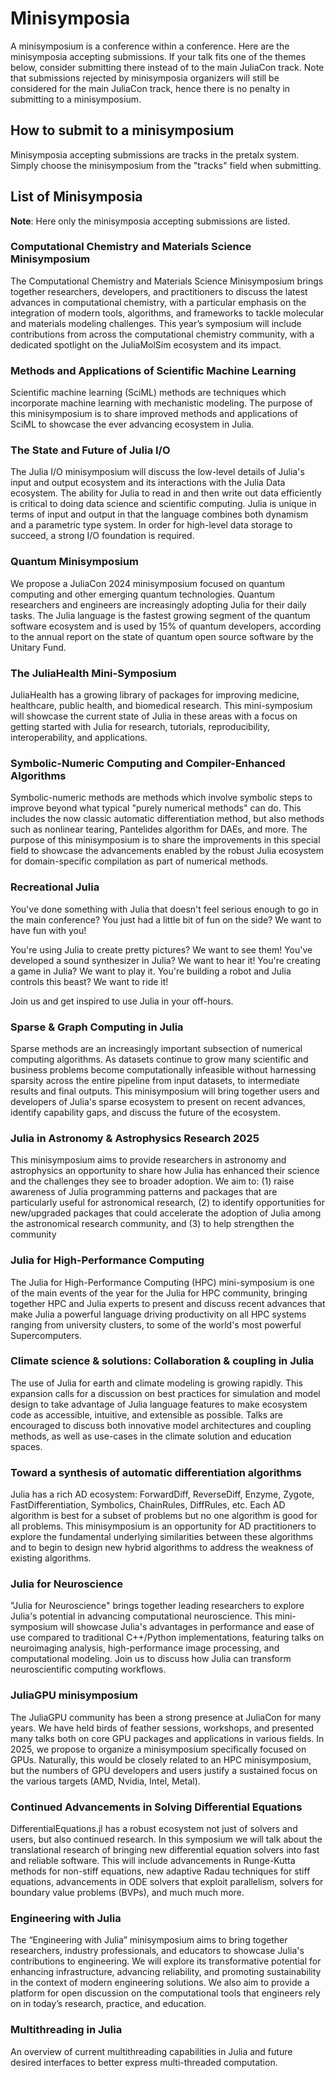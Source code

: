 # Minisymposia

A minisymposium is a conference within a conference. Here are the minisymposia accepting submissions. If your talk fits one of the themes below, consider submitting there instead of to the main JuliaCon track. Note that submissions rejected by minisymposia organizers will still be considered for the main JuliaCon track, hence there is no penalty in submitting to a minisymposium.


## How to submit to a minisymposium

Minisymposia accepting submissions are tracks in the pretalx system. Simply choose the minisymposium from the
"tracks" field when submitting.

## List of Minisymposia

**Note**: Here only the minisymposia accepting submissions are listed.

### Computational Chemistry and Materials Science Minisymposium

The Computational Chemistry and Materials Science Minisymposium brings together researchers, developers, and practitioners to discuss the latest advances in computational chemistry, with a particular emphasis on the integration of modern tools, algorithms, and frameworks to tackle molecular and materials modeling challenges. This year’s symposium will include contributions from across the computational chemistry community, with a dedicated spotlight on the JuliaMolSim ecosystem and its impact.

### Methods and Applications of Scientific Machine Learning

Scientific machine learning (SciML) methods are techniques which incorporate machine learning with mechanistic modeling. The purpose of this minisymposium is to share improved methods and applications of SciML to showcase the ever advancing ecosystem in Julia.

### The State and Future of Julia I/O

The Julia I/O minisymposium will discuss the low-level details of Julia's input and output ecosystem and its interactions with the Julia Data ecosystem. The ability for Julia to read in and then write out data efficiently is critical to doing data science and scientific computing. Julia is unique in terms of input and output in that the language combines both dynamism and a parametric type system. In order for high-level data storage to succeed, a strong I/O foundation is required.

### Quantum Minisymposium

We propose a JuliaCon 2024 minisymposium focused on quantum computing and other emerging quantum technologies. Quantum researchers and engineers are increasingly adopting Julia for their daily tasks. The Julia language is the fastest growing segment of the quantum software ecosystem and is used by 15% of quantum developers, according to the annual report on the state of quantum open source software by the Unitary Fund.

### The JuliaHealth Mini-Symposium

JuliaHealth has a growing library of packages for improving medicine, healthcare, public health, and biomedical research. This mini-symposium will showcase the current state of Julia in these areas with a focus on getting started with Julia for research, tutorials, reproducibility, interoperability, and applications.

### Symbolic-Numeric Computing and Compiler-Enhanced Algorithms

Symbolic-numeric methods are methods which involve symbolic steps to improve beyond what typical "purely numerical methods" can do. This includes the now classic automatic differentiation method, but also methods such as nonlinear tearing, Pantelides algorithm for DAEs, and more. The purpose of this minisymposium is to share the improvements in this special field to showcase the advancements enabled by the robust Julia ecosystem for domain-specific compilation as part of numerical methods.

### Recreational Julia	

You've done something with Julia that doesn't feel serious enough to go in the main conference? You just had a little bit of fun on the side? We want to have fun with you!

You're using Julia to create pretty pictures? We want to see them!
You've developed a sound synthesizer in Julia? We want to hear it!
You're creating a game in Julia? We want to play it.
You're building a robot and Julia controls this beast? We want to ride it!

Join us and get inspired to use Julia in your off-hours.

### Sparse & Graph Computing in Julia

Sparse methods are an increasingly important subsection of numerical computing algorithms. As datasets continue to grow many scientific and business problems become computationally infeasible without harnessing sparsity across the entire pipeline from input datasets, to intermediate results and final outputs. This minisymposium will bring together users and developers of Julia's sparse ecosystem to present on recent advances, identify capability gaps, and discuss the future of the ecosystem.

### Julia in Astronomy & Astrophysics Research 2025

This minisymposium aims to provide researchers in astronomy and astrophysics an opportunity to share how Julia has enhanced their science and the challenges they see to broader adoption. We aim to: (1) raise awareness of Julia programming patterns and packages that are particularly useful for astronomical research, (2) to identify opportunities for new/upgraded packages that could accelerate the adoption of Julia among the astronomical research community, and (3) to help strengthen the community

### Julia for High-Performance Computing

The Julia for High-Performance Computing (HPC) mini-symposium is one of the main events of the year for the Julia for HPC community, bringing together HPC and Julia experts to present and discuss recent advances that make Julia a powerful language driving productivity on all HPC systems ranging from university clusters, to some of the world's most powerful Supercomputers.

### Climate science & solutions: Collaboration & coupling in Julia

The use of Julia for earth and climate modeling is growing rapidly. This expansion calls for a discussion on best practices for simulation and model design to take advantage of Julia language features to make ecosystem code as accessible, intuitive, and extensible as possible. Talks are encouraged to discuss both innovative model architectures and coupling methods, as well as use-cases in the climate solution and education spaces.

### Toward a synthesis of automatic differentiation algorithms

Julia has a rich AD ecosystem: ForwardDiff, ReverseDiff, Enzyme, Zygote, FastDifferentiation, Symbolics, ChainRules, DiffRules, etc. Each AD algorithm is best for a subset of problems but no one algorithm is good for all problems. This minisymposium is an opportunity for AD practitioners to explore the fundamental underlying similarities between these algorithms and to begin to design new hybrid algorithms to address the weakness of existing algorithms.

### Julia for Neuroscience

"Julia for Neuroscience" brings together leading researchers to explore Julia's potential in advancing computational neuroscience. This mini-symposium will showcase Julia's advantages in performance and ease of use compared to traditional C++/Python implementations, featuring talks on neuroimaging analysis, high-performance image processing, and computational modeling. Join us to discuss how Julia can transform neuroscientific computing workflows.

### JuliaGPU minisymposium 

The JuliaGPU community has been a strong presence at JuliaCon for many years. We have held birds of feather sessions, workshops, and presented many talks both on core GPU packages and applications in various fields. In 2025, we propose to organize a minisymposium specifically focused on GPUs. Naturally, this would be closely related to an HPC minisymposium, but the numbers of GPU developers and users justify a sustained focus on the various targets (AMD, Nvidia, Intel, Metal).

### Continued Advancements in Solving Differential Equations

DifferentialEquations.jl has a robust ecosystem not just of solvers and users, but also continued research. In this symposium we will talk about the translational research of bringing new differential equation solvers into fast and reliable software. This will include advancements in Runge-Kutta methods for non-stiff equations, new adaptive Radau techniques for stiff equations, advancements in ODE solvers that exploit parallelism, solvers for boundary value problems (BVPs), and much much more.

### Engineering with Julia

The “Engineering with Julia” minisymposium aims to bring together researchers, industry professionals, and educators to showcase Julia's contributions to engineering. We will explore its transformative potential for enhancing infrastructure, advancing reliability, and promoting sustainability in the context of modern engineering solutions. We also aim to provide a platform for open discussion on the computational tools that engineers rely on in today’s research, practice, and education.

### Multithreading in Julia

An overview of current multithreading capabilities in Julia and future desired interfaces to better express multi-threaded computation.

